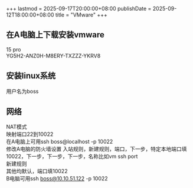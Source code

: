 +++
lastmod = 2025-09-17T20:00:00+08:00
publishDate = 2025-09-12T18:00:00+08:00
title = "VMware"
+++

## 在A电脑上下载安装vmware

15 pro  
YG5H2-ANZ0H-M8ERY-TXZZZ-YKRV8  

## 安装linux系统

用户名为boss  

## 网络

NAT模式  
映射端口22到10022  
在A电脑上可用ssh boss@localhost -p 10022  
修改A电脑的防火墙设置
入站规则，新建规则，端口，下一步，特定本地端口填10022，下一步，下一步，下一步，名称比如vm ssh port  
新建规则  
其他均默认，端口填10022  
B电脑可用ssh boss@10.10.51.122 -p 10022  